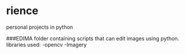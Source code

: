 # rience
personal projects in python

###EDIMA
folder containing scripts that can edit images using python.
libraries used: 
  -opencv
  -Imagery
  
